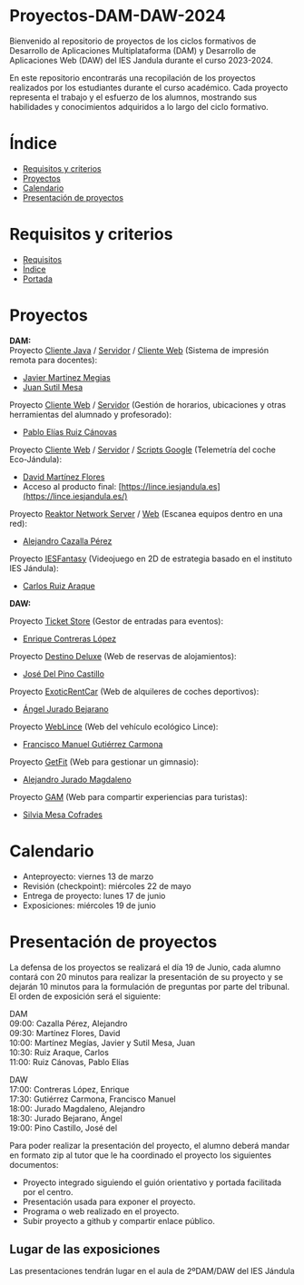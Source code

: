 # Proyectos-DAM-DAW-2024

Bienvenido al repositorio de proyectos de los ciclos formativos de Desarrollo de Aplicaciones Multiplataforma (DAM) y Desarrollo de Aplicaciones Web (DAW) del IES Jandula durante el curso 2023-2024.

En este repositorio encontrarás una recopilación de los proyectos realizados por los estudiantes durante el curso académico. Cada proyecto representa el trabajo y el esfuerzo de los alumnos, mostrando sus habilidades y conocimientos adquiridos a lo largo del ciclo formativo.

# Índice
- [Requisitos y criterios](#Requisitos-y-criterios)
- [Proyectos](#Proyectos)
- [Calendario](#Calendario)
- [Presentación de proyectos](#Presentación-de-proyectos)

# Requisitos y criterios
- [Requisitos](https://docs.google.com/document/d/1aVldU-vYqjzdnlaJivF8qRecJrzvUhO3MX2bvg395SU/edit?usp=sharing)
- [Índice](https://docs.google.com/document/d/125VUF7avkGyrspiLrequUlhDGRTdRzebOSh9M973gt0/edit?usp=sharing)
- [Portada](https://docs.google.com/document/d/1PuAnJ8C2DltWCEitBccll9HKhzG2b1G2xnnnsmm3FF8/edit?usp=sharing)
# Proyectos
**DAM:**<br>
Proyecto [Cliente Java](https://github.com/IESJandula/Reaktor_PrintersClient) / [Servidor](https://github.com/IESJandula/Reaktor_PrintersServer) / [Cliente Web](https://github.com/IESJandula/IJandula_PrintersWeb) (Sistema de impresión remota para docentes):
- [Javier Martinez Megias](https://github.com/JavierMartinezMegias)
- [Juan Sutil Mesa](https://github.com/jsutmes2712)

Proyecto [Cliente Web](https://github.com/IESJandula/IJandula_TimeTableWeb) / [Servidor](https://github.com/IESJandula/Reaktor_TimetableServer) (Gestión de horarios, ubicaciones y otras herramientas del alumnado y profesorado):
- [Pablo Elías Ruiz Cánovas](https://github.com/PabloRuiz1312)

Proyecto [Cliente Web](https://github.com/IESJandula/Lince_Flutter) / [Servidor](https://github.com/IESJandula/Lince_ServerJava) / [Scripts Google](https://github.com/IESJandula/Lince_Scripts) (Telemetría del coche Eco-Jándula):
- [David Martínez Flores](https://github.com/DavidMartinezFlores)
- Acceso al producto final: [https://lince.iesjandula.es](https://lince.iesjandula.es/)

Proyecto [Reaktor Network Server](https://github.com/IESJandula/Reaktor_NetworkServer) / [Web](https://github.com/IESJandula/Reaktor_NetworkWeb) (Escanea equipos dentro en una red):
- [Alejandro Cazalla Pérez](https://github.com/aaleexcaazaallaa)

Proyecto [IESFantasy](https://github.com/IESJandula/IESFantasy) (Videojuego en 2D de estrategia basado en el instituto IES Jándula):
- [Carlos Ruiz Araque](https://github.com/Carlossruiz)

**DAW:**<br>

Proyecto [Ticket Store](https://github.com/IESJandula/ticketStore) (Gestor de entradas para eventos):
- [Enrique Contreras López](https://github.com/quuuiquuue)

Proyecto [Destino Deluxe](https://github.com/IESJandula/destinoDeluxe.git) (Web de reservas de alojamientos):
- [José Del Pino Castillo](https://github.com/Josedelpinocas)

Proyecto [ExoticRentCar](https://github.com/IESJandula/ExoticRentCar.git) (Web de alquileres de coches deportivos):
- [Ángel Jurado Bejarano](https://github.com/JurBej)

Proyecto [WebLince](https://github.com/IESJandula/Lince_LaravelWeb.git) (Web del vehículo ecológico Lince):
- [Francisco Manuel Gutiérrez Carmona](https://github.com/francis65000)

Proyecto [GetFit](https://github.com/IESJandula/GetFit.git) (Web para gestionar un gimnasio):
- [Alejandro Jurado Magdaleno](https://github.com/alejandrojurado28)

Proyecto [GAM](https://github.com/IESJandula/GAM.git) (Web para compartir experiencias para turistas):
- [Silvia Mesa Cofrades](https://github.com/silviamescof)

# Calendario
- Anteproyecto: viernes 13 de marzo
- Revisión (checkpoint): miércoles 22 de mayo
- Entrega de proyecto: lunes 17 de junio
- Exposiciones: miércoles 19 de junio
# Presentación de proyectos
La defensa de los proyectos se realizará el día 19 de Junio, cada alumno contará con 20 minutos para realizar la presentación de su proyecto y se dejarán 10 minutos para la formulación de preguntas por parte del tribunal.<br>
El orden de exposición será el siguiente:

DAM<br>
09:00: Cazalla Pérez, Alejandro<br>
09:30: Martínez Flores, David<br>
10:00: Martínez Megías, Javier y Sutil Mesa, Juan<br>
10:30: Ruiz Araque, Carlos<br>
11:00: Ruiz Cánovas, Pablo Elías<br>

DAW<br>
17:00: Contreras López, Enrique<br>
17:30: Gutiérrez Carmona, Francisco Manuel<br>
18:00: Jurado Magdaleno, Alejandro<br>
18:30: Jurado Bejarano, Ángel<br>
19:00: Pino Castillo, José del<br>


Para poder realizar la presentación del proyecto, el alumno deberá mandar en formato zip al tutor que le ha coordinado el proyecto los siguientes documentos:
- Proyecto integrado siguiendo el guión orientativo y portada facilitada por el centro.
- Presentación usada para exponer el proyecto.
- Programa o web realizado en el proyecto.
- Subir proyecto a github y compartir enlace público.
## Lugar de las exposiciones
Las presentaciones tendrán lugar en el aula de 2ºDAM/DAW del IES Jándula
